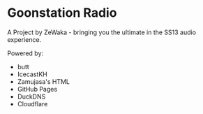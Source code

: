 # Goonstation Radio
A Project by ZeWaka - bringing you the ultimate in the SS13 audio experience.

Powered by:
* butt
* IcecastKH
* Zamujasa's HTML
* GitHub Pages
* DuckDNS
* Cloudflare
